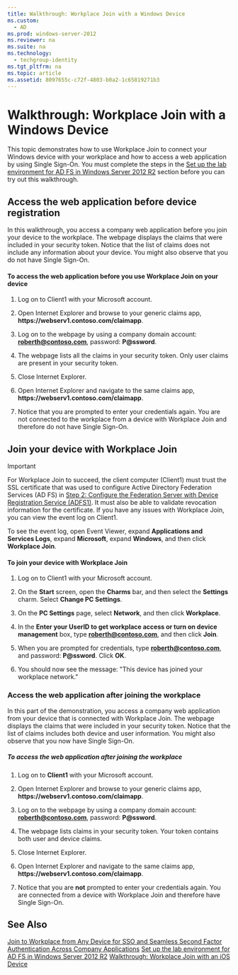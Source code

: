 ```yaml
---
title: Walkthrough: Workplace Join with a Windows Device
ms.custom: 
  - AD
ms.prod: windows-server-2012
ms.reviewer: na
ms.suite: na
ms.technology: 
  - techgroup-identity
ms.tgt_pltfrm: na
ms.topic: article
ms.assetid: 8097655c-c72f-4803-b0a2-1c65819271b3
---
```

# Walkthrough: Workplace Join with a Windows Device
This topic demonstrates how to use Workplace Join to connect your Windows device with your workplace and how to access a web application by using Single Sign\-On. You must complete the steps in the [Set up the lab environment for AD FS in Windows Server 2012 R2](../../active-directory-federation-services/get-started/../../active-directory-federation-services/get-started/set-lab-environment-ad-fs-windows-server-2012-r2.md) section before you can try out this walkthrough.

## Access the web application before device registration
In this walkthrough, you access a company web application before you join your device to the workplace. The webpage displays the claims that were included in your security token. Notice that the list of claims does not include any information about your device. You might also observe that you do not have Single Sign\-On.

#### To access the web application before you use Workplace Join on your device

1.  Log on to Client1 with your Microsoft account.

2.  Open Internet Explorer and browse to your generic claims app, **https:\/\/webserv1.contoso.com\/claimapp**.

3.  Log on to the webpage by using a company domain account: **roberth@contoso.com**, password: **P@ssword**.

4.  The webpage lists all the claims in your security token. Only user claims are present in your security token.

5.  Close Internet Explorer.

6.  Open Internet Explorer and navigate to the same claims app, **https:\/\/webserv1.contoso.com\/claimapp**.

7.  Notice that you are prompted to enter your credentials again. You are not connected to the workplace from a device with Workplace Join and therefore do not have Single Sign\-On.

## Join your device with Workplace Join

> [!IMPORTANT]
> For Workplace Join to succeed, the client computer \(Client1\) must trust the SSL certificate that was used to configure Active Directory Federation Services \(AD FS\) in [Step 2: Configure the Federation Server with Device Registration Service \(ADFS1\)](../../active-directory-federation-services/get-started/../../active-directory-federation-services/get-started/set-lab-environment-ad-fs-windows-server-2012-r2.md#BKMK_4). It must also be able to validate revocation information for the certificate. If you have any issues with Workplace Join, you can view the event log on Client1.
> 
> To see the event log, open Event Viewer, expand **Applications and Services Logs**, expand **Microsoft**, expand **Windows**, and then click **Workplace Join**.

#### To join your device with Workplace Join

1.  Log on to Client1 with your Microsoft account.

2.  On the **Start** screen, open the **Charms** bar, and then select the **Settings** charm. Select **Change PC Settings**.

3.  On the **PC Settings** page, select **Network**, and then click **Workplace**.

4.  In the **Enter your UserID to get workplace access or turn on device management** box, type **roberth@contoso.com**, and then click **Join**.

5.  When you are prompted for credentials, type **roberth@contoso.com**, and password: **P@ssword**. Click **OK**.

6.  You should now see the message: "This device has joined your workplace network."

### Access the web application after joining the workplace
In this part of the demonstration, you access a company web application from your device that is connected with Workplace Join. The webpage displays the claims that were included in your security token. Notice that the list of claims includes both device and user information. You might also observe that you now have Single Sign\-On.

##### To access the web application after joining the workplace

1.  Log on to **Client1** with your Microsoft account.

2.  Open Internet Explorer and browse to your generic claims app, **https:\/\/webserv1.contoso.com\/claimapp**.

3.  Log on to the webpage by using a company domain account: **roberth@contoso.com**, password: **P@ssword**.

4.  The webpage lists claims in your security token. Your token contains both user and device claims.

5.  Close Internet Explorer.

6.  Open Internet Explorer and navigate to the same claims app, **https:\/\/webserv1.contoso.com\/claimapp**.

7.  Notice that you are **not** prompted to enter your credentials again. You are connected from a device with Workplace Join and therefore have Single Sign\-On.

## See Also
[Join to Workplace from Any Device for SSO and Seamless Second Factor Authentication Across Company Applications](join-workplace-from-any-device-sso-seamless-second-factor-authentication-across-company-applications.md)
[Set up the lab environment for AD FS in Windows Server 2012 R2](../../active-directory-federation-services/get-started/../../active-directory-federation-services/get-started/set-lab-environment-ad-fs-windows-server-2012-r2.md)
[Walkthrough: Workplace Join with an iOS Device](walkthrough-workplace-join-with-ios-device.md)


